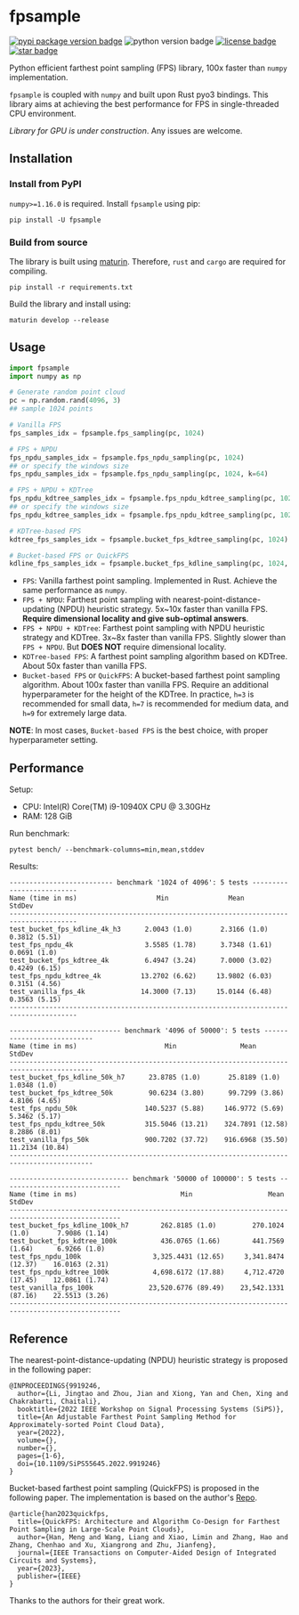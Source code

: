 # fpsample
[![pypi package version badge](https://img.shields.io/pypi/v/fpsample)](https://pypi.org/project/fpsample/)
![python version badge](https://img.shields.io/badge/python-%3E%3D3.7-blue)
[![license badge](https://img.shields.io/github/license/leonardodalinky/fpsample)](https://github.com/leonardodalinky/fpsample/blob/main/LICENSE)
[![star badge](https://img.shields.io/github/stars/leonardodalinky/fpsample?style=social)](https://github.com/leonardodalinky/fpsample)

Python efficient farthest point sampling (FPS) library, 100x faster than `numpy` implementation.

`fpsample` is coupled with `numpy` and built upon Rust pyo3 bindings. This library aims at achieving the best performance for FPS in single-threaded CPU environment.

*Library for GPU is under construction*. Any issues are welcome.

## Installation

### Install from PyPI

`numpy>=1.16.0` is required. Install `fpsample` using pip:

```shell
pip install -U fpsample
```

### Build from source

The library is built using [maturin](https://github.com/PyO3/maturin). Therefore, `rust` and `cargo` are required for compiling.

```shell
pip install -r requirements.txt
```

Build the library and install using:
```shell
maturin develop --release
```

## Usage

```python
import fpsample
import numpy as np

# Generate random point cloud
pc = np.random.rand(4096, 3)
## sample 1024 points

# Vanilla FPS
fps_samples_idx = fpsample.fps_sampling(pc, 1024)

# FPS + NPDU
fps_npdu_samples_idx = fpsample.fps_npdu_sampling(pc, 1024)
## or specify the windows size
fps_npdu_samples_idx = fpsample.fps_npdu_sampling(pc, 1024, k=64)

# FPS + NPDU + KDTree
fps_npdu_kdtree_samples_idx = fpsample.fps_npdu_kdtree_sampling(pc, 1024)
## or specify the windows size
fps_npdu_kdtree_samples_idx = fpsample.fps_npdu_kdtree_sampling(pc, 1024, k=64)

# KDTree-based FPS
kdtree_fps_samples_idx = fpsample.bucket_fps_kdtree_sampling(pc, 1024)

# Bucket-based FPS or QuickFPS
kdline_fps_samples_idx = fpsample.bucket_fps_kdline_sampling(pc, 1024, h=7)
```

* `FPS`: Vanilla farthest point sampling. Implemented in Rust. Achieve the same performance as `numpy`.
* `FPS + NPDU`: Farthest point sampling with nearest-point-distance-updating (NPDU) heuristic strategy. 5x~10x faster than vanilla FPS. **Require dimensional locality and give sub-optimal answers**.
* `FPS + NPDU + KDTree`: Farthest point sampling with NPDU heuristic strategy and KDTree. 3x~8x faster than vanilla FPS. Slightly slower than `FPS + NPDU`. But **DOES NOT** require dimensional locality.
* `KDTree-based FPS`: A farthest point sampling algorithm based on KDTree. About 50x faster than vanilla FPS.
* `Bucket-based FPS` or `QuickFPS`: A bucket-based farthest point sampling algorithm. About 100x faster than vanilla FPS. Require an additional hyperparameter for the height of the KDTree. In practice, `h=3` is recommended for small data, `h=7` is recommended for medium data, and `h=9` for extremely large data.

**NOTE**: In most cases, `Bucket-based FPS` is the best choice, with proper hyperparameter setting.

## Performance
Setup:
  - CPU: Intel(R) Core(TM) i9-10940X CPU @ 3.30GHz
  - RAM: 128 GiB

Run benchmark:
```shell
pytest bench/ --benchmark-columns=min,mean,stddev
```

Results:
```
-------------------------- benchmark '1024 of 4096': 5 tests --------------------------
Name (time in ms)                    Min               Mean            StdDev
---------------------------------------------------------------------------------------
test_bucket_fps_kdline_4k_h3      2.0043 (1.0)       2.3166 (1.0)      0.3812 (5.51)
test_fps_npdu_4k                  3.5585 (1.78)      3.7348 (1.61)     0.0691 (1.0)
test_bucket_fps_kdtree_4k         6.4947 (3.24)      7.0000 (3.02)     0.4249 (6.15)
test_fps_npdu_kdtree_4k          13.2702 (6.62)     13.9802 (6.03)     0.3151 (4.56)
test_vanilla_fps_4k              14.3000 (7.13)     15.0144 (6.48)     0.3563 (5.15)
---------------------------------------------------------------------------------------

---------------------------- benchmark '4096 of 50000': 5 tests ---------------------------
Name (time in ms)                      Min                Mean             StdDev
-------------------------------------------------------------------------------------------
test_bucket_fps_kdline_50k_h7      23.8785 (1.0)       25.8189 (1.0)       1.0348 (1.0)
test_bucket_fps_kdtree_50k         90.6234 (3.80)      99.7299 (3.86)      4.8106 (4.65)
test_fps_npdu_50k                 140.5237 (5.88)     146.9772 (5.69)      5.3462 (5.17)
test_fps_npdu_kdtree_50k          315.5046 (13.21)    324.7891 (12.58)     8.2886 (8.01)
test_vanilla_fps_50k              900.7202 (37.72)    916.6968 (35.50)    11.2134 (10.84)
-------------------------------------------------------------------------------------------

------------------------------ benchmark '50000 of 100000': 5 tests ------------------------------
Name (time in ms)                          Min                   Mean             StdDev
--------------------------------------------------------------------------------------------------
test_bucket_fps_kdline_100k_h7        262.8185 (1.0)         270.1024 (1.0)       7.9086 (1.14)
test_bucket_fps_kdtree_100k           436.0765 (1.66)        441.7569 (1.64)      6.9266 (1.0)
test_fps_npdu_100k                  3,325.4431 (12.65)     3,341.8474 (12.37)    16.0163 (2.31)
test_fps_npdu_kdtree_100k           4,698.6172 (17.88)     4,712.4720 (17.45)    12.0861 (1.74)
test_vanilla_fps_100k              23,520.6776 (89.49)    23,542.1331 (87.16)    22.5513 (3.26)
--------------------------------------------------------------------------------------------------
```

## Reference
The nearest-point-distance-updating (NPDU) heuristic strategy is proposed in the following paper:
```
@INPROCEEDINGS{9919246,
  author={Li, Jingtao and Zhou, Jian and Xiong, Yan and Chen, Xing and Chakrabarti, Chaitali},
  booktitle={2022 IEEE Workshop on Signal Processing Systems (SiPS)},
  title={An Adjustable Farthest Point Sampling Method for Approximately-sorted Point Cloud Data},
  year={2022},
  volume={},
  number={},
  pages={1-6},
  doi={10.1109/SiPS55645.2022.9919246}
}
```

Bucket-based farthest point sampling (QuickFPS) is proposed in the following paper. The implementation is based on the author's [Repo](https://github.com/hanm2019/bucket-based_farthest-point-sampling_CPU).
```
@article{han2023quickfps,
  title={QuickFPS: Architecture and Algorithm Co-Design for Farthest Point Sampling in Large-Scale Point Clouds},
  author={Han, Meng and Wang, Liang and Xiao, Limin and Zhang, Hao and Zhang, Chenhao and Xu, Xiangrong and Zhu, Jianfeng},
  journal={IEEE Transactions on Computer-Aided Design of Integrated Circuits and Systems},
  year={2023},
  publisher={IEEE}
}
```

Thanks to the authors for their great work.
